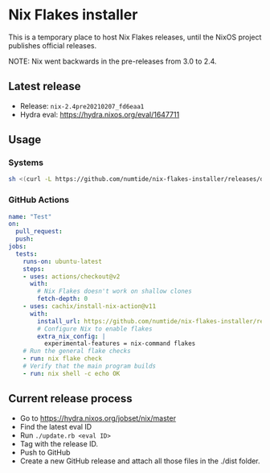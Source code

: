 # Nix Flakes installer

This is a temporary place to host Nix Flakes releases, until the NixOS project
publishes official releases.

NOTE: Nix went backwards in the pre-releases from 3.0 to 2.4.

## Latest release

* Release: `nix-2.4pre20210207_fd6eaa1`
* Hydra eval: https://hydra.nixos.org/eval/1647711

## Usage

### Systems

```sh
sh <(curl -L https://github.com/numtide/nix-flakes-installer/releases/download/nix-2.4pre20210207_fd6eaa1/install)
```

### GitHub Actions

```yaml
name: "Test"
on:
  pull_request:
  push:
jobs:
  tests:
    runs-on: ubuntu-latest
    steps:
    - uses: actions/checkout@v2
      with:
        # Nix Flakes doesn't work on shallow clones
        fetch-depth: 0
    - uses: cachix/install-nix-action@v11
      with:
        install_url: https://github.com/numtide/nix-flakes-installer/releases/download/nix-2.4pre20210207_fd6eaa1/install
        # Configure Nix to enable flakes
        extra_nix_config: |
          experimental-features = nix-command flakes
    # Run the general flake checks
    - run: nix flake check
    # Verify that the main program builds
    - run: nix shell -c echo OK
```

## Current release process

* Go to https://hydra.nixos.org/jobset/nix/master
* Find the latest eval ID
* Run `./update.rb <eval ID>`
* Tag with the release ID.
* Push to GitHub
* Create a new GitHub release and attach all those files in the ./dist folder.
